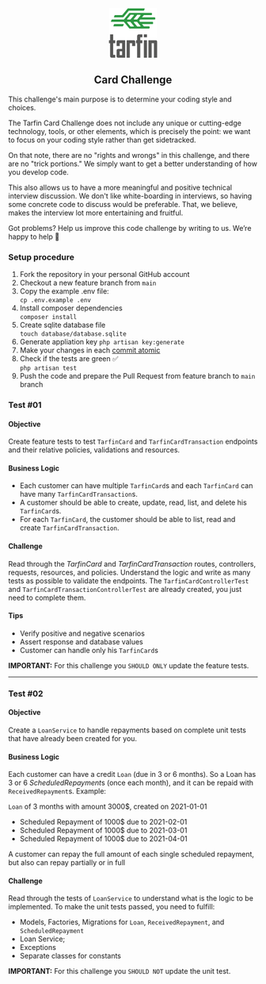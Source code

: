 <div align="center">

<a href="https://tarfin.com" target="_blank">
    <img src=".github/logo.svg" height="100">
</a>

</div>

<div align="center">

## Card Challenge

</div>

This challenge's main purpose is to determine your coding style and choices.

The Tarfin Card Challenge does not include any unique or cutting-edge technology, tools, or other elements, which is precisely the point: we want to focus on your coding style rather than get sidetracked.

On that note, there are no "rights and wrongs" in this challenge, and there are no "trick portions." We simply want to get a better understanding of how you develop code.

This also allows us to have a more meaningful and positive technical interview discussion. We don't like white-boarding in interviews, so having some concrete code to discuss would be preferable. That, we believe, makes the interview lot more entertaining and fruitful.

Got problems? Help us improve this code challenge by writing to us. We’re happy to help 🙂

### Setup procedure

1. Fork the repository in your personal GitHub account
2. Checkout a new feature branch from `main`
3. Copy the example .env file:    
   `cp .env.example .env`
4. Install composer dependencies  
   `composer install`
5. Create sqlite database file  
    `touch database/database.sqlite`
6. Generate appliation key
   `php artisan key:generate`
7. Make your changes in each [commit atomic](https://en.wikipedia.org/wiki/Atomic_commit)
8. Check if the tests are green ✅  
    `php artisan test`
10. Push the code and prepare the Pull Request from feature branch to `main` branch

### Test #01

#### Objective

Create feature tests to test `TarfinCard` and `TarfinCardTransaction` endpoints and their relative policies, validations
and resources.

#### Business Logic

- Each customer can have multiple `TarfinCard`s and each `TarfinCard` can have many `TarfinCardTransaction`s.
- A customer should be able to create, update, read, list, and delete his `TarfinCard`s.
- For each `TarfinCard`, the customer should be able to list, read and create `TarfinCardTransaction`.

#### Challenge

Read through the *TarfinCard* and *TarfinCardTransaction* routes, controllers, requests, resources, and policies.
Understand the logic and write as many tests as possible to validate the endpoints. The `TarfinCardControllerTest`
and `TarfinCardTransactionControllerTest` are already created, you just need to complete them.

#### Tips

- Verify positive and negative scenarios
- Assert response and database values
- Customer can handle only his `TarfinCard`s

**IMPORTANT:** For this challenge you `SHOULD ONLY` update the feature tests.

---

### Test #02

#### Objective

Create a `LoanService` to handle repayments based on complete unit tests that have already been created for you.

#### Business Logic

Each customer can have a credit `Loan` (due in 3 or 6 months). So a Loan has 3 or 6 *ScheduledRepayment*s (once each
month), and it can be repaid with `ReceivedRepayment`s. Example:

`Loan` of 3 months with amount 3000$, created on 2021-01-01

- Scheduled Repayment of 1000$ due to 2021-02-01
- Scheduled Repayment of 1000$ due to 2021-03-01
- Scheduled Repayment of 1000$ due to 2021-04-01

A customer can repay the full amount of each single scheduled repayment, but also can repay partially or in full

#### Challenge

Read through the tests of `LoanService` to understand what is the logic to be implemented. To make the unit tests passed, you need to fulfill:

- Models, Factories, Migrations for `Loan`, `ReceivedRepayment`, and `ScheduledRepayment`
- Loan Service;
- Exceptions
- Separate classes for constants

**IMPORTANT:** For this challenge you `SHOULD NOT` update the unit test.